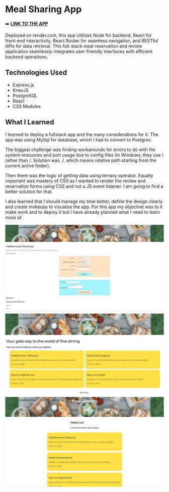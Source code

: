 # Meal Sharing App
➡️ <a href="https://meal-sharing-2.onrender.com/meals" target="_blank">**LINK TO THE APP**</a>

Deployed on render.com, this app Utilizes Node for backend, React for front-end interactivity, React Router for seamless navigation, and RESTful APIs for data retrieval. This full-stack meal reservation and review application seamlessly integrates user-friendly interfaces with efficient backend operations.

## Technologies Used

-   Express.js
-   KnexJS
-   PostgreSQL
-   React
-   CSS Modules

## What I Learned

I learned to deploy a fullstack app and the many considerations for it. The app was using MySql for database, which I had to convert to Postgres. 

The biggest challenge was finding workarounds for errors to do with file system resources and port usage due to config files (in Windows, they use \ rather than /. Solution was ./, which means relative path starting from the current active folder).

Then there was the logic of getting data using ternary operator. Equally important was mastery of CSS as I wanted to render the review and reservation forms using CSS and not a JS event listener. I am going to find a better solution for that.

I also learned that I should manage my time better, define the design clearly and create mokeups to visualise the app. For this app my objective was to it make work and to deploy it but I have already planned what I need to learn more of. 

![alt text](image.png)
![alt text](image-1.png)
![alt text](image-2.png)